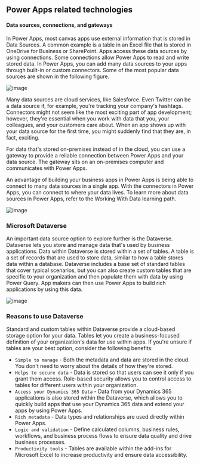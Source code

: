 ## Power Apps related technologies

#### Data sources, connections, and gateways

In Power Apps, most canvas apps use external information that is stored in Data Sources. A common example is a table in an Excel file that is stored in OneDrive for Business or SharePoint. Apps access these data sources by using connections. Some connections allow Power Apps to read and write stored data. In Power Apps, you can add many data sources to your apps through built-in or custom connectors. Some of the most popular data sources are shown in the following figure.

![image](https://github.com/adeleke123/Power-Platform/assets/51156057/1a23ef6e-8658-4686-9630-92477411e783)

Many data sources are cloud services, like Salesforce. Even Twitter can be a data source if, for example, you're tracking your company's hashtags. Connectors might not seem like the most exciting part of app development; however, they're essential when you work with data that you, your colleagues, and your customers care about. When an app shows up with your data source for the first time, you might suddenly find that they are, in fact, exciting.

For data that's stored on-premises instead of in the cloud, you can use a gateway to provide a reliable connection between Power Apps and your data source. The gateway sits on an on-premises computer and communicates with Power Apps.

An advantage of building your business apps in Power Apps is being able to connect to many data sources in a single app. With the connectors in Power Apps, you can connect to where your data lives. To learn more about data sources in Power Apps, refer to the Working With Data learning path.

![image](https://github.com/adeleke123/Power-Platform/assets/51156057/afbe0a06-5a55-436c-b0b4-3c0c03dfc53b)

### Microsoft Dataverse

An important data source option to explore further is the Dataverse. Dataverse lets you store and manage data that's used by business applications. Data within Dataverse is stored within a set of tables. A table is a set of records that are used to store data, similar to how a table stores data within a database. Dataverse includes a base set of standard tables that cover typical scenarios, but you can also create custom tables that are specific to your organization and then populate them with data by using Power Query. App makers can then use Power Apps to build rich applications by using this data.

![image](https://github.com/adeleke123/Power-Platform/assets/51156057/0e6522e9-dfa0-466e-9f8a-d9f850f875c7)

### Reasons to use Dataverse
Standard and custom tables within Dataverse provide a cloud-based storage option for your data. Tables let you create a business-focused definition of your organization's data for use within apps. If you're unsure if tables are your best option, consider the following benefits:

+ `Simple to manage` - Both the metadata and data are stored in the cloud. You don't need to worry about the details of how they're stored.
+ `Helps to secure data` - Data is stored so that users can see it only if you grant them access. Role-based security allows you to control access to tables for different users within your organization.
+ `Access your Dynamics 365 Data` - Data from your Dynamics 365 applications is also stored within the Dataverse, which allows you to quickly build apps that use your Dynamics 365 data and extend your apps by using Power Apps.
+ `Rich metadata` - Data types and relationships are used directly within Power Apps.
+ `Logic and validation` - Define calculated columns, business rules, workflows, and business process flows to ensure data quality and drive business processes.
+ `Productivity tools` - Tables are available within the add-ins for Microsoft Excel to increase productivity and ensure data accessibility.
